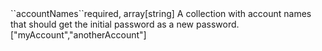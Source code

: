 <tr><td>``accountNames``</td><td>required, array[string]</td>
<td>A collection with account names that should get the initial password as a new password.<br/>
<td>["myAccount","anotherAccount"]</td>
<td></td>
</tr>

 